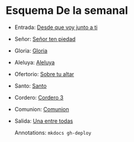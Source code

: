 # Esquema De la semanal

- Entrada: [Desde que voy junto a ti](boda/desde_que_voy.md)
- Señor: [Señor ten piedad](senior_ten_piedad/senior_7.md)
- Gloria: [Gloria](gloria/gloria_5.md)
- Aleluya: [Aleluya](boda/aleluya.md)
- Ofertorio: [Sobre tu altar](boda/ofertorio.md)
- Santo: [Santo ](boda/santo.md)
- Cordero: [Cordero 3](boda/corder.md)
- Comunion: [Comunion](boda/comunion.md)
- Salida: [Una entre todas](salida/una_entre_todas.md)

  Annotations:
  `mkdocs gh-deploy`
